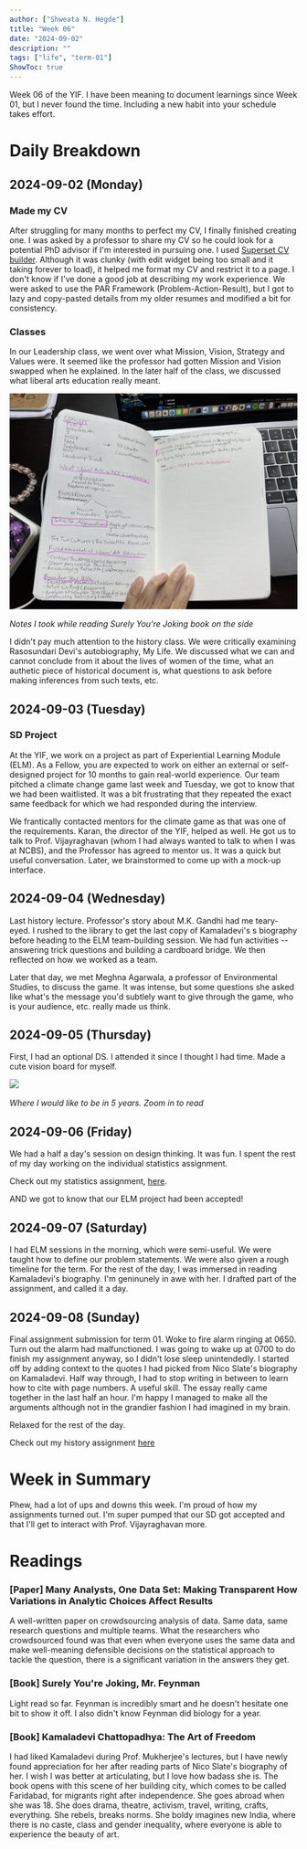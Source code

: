 ```yaml
---
author: ["Shweata N. Hegde"]
title: "Week 06"
date: "2024-09-02"
description: ""
tags: ["life", "term-01"]
ShowToc: true
---
```

Week 06 of the YIF. I have been meaning to document learnings since Week 01, but I never found the time. Including a new habit into your schedule takes effort.

# Daily Breakdown
## 2024-09-02 (Monday)

### Made my CV
After struggling for many months to perfect my CV, I finally finished creating one. I was asked by a professor to share my CV so he could look for a potential PhD advisor if I'm interested in pursuing one. I used [Superset CV builder](https://joinsuperset.com/). Although it was clunky (with edit widget being too small and it taking forever to load), it helped me format my CV and restrict it to a page. I don't know if I've done a good job at describing my work experience. We were asked to use the PAR Framework (Problem-Action-Result), but I got to lazy and copy-pasted details from my older resumes and modified a bit for consistency.

### Classes
In our Leadership class, we went over what Mission, Vision, Strategy and Values were. It seemed like the professor had gotten Mission and Vision swapped when he explained. In the later half of the class, we discussed what liberal arts education really meant.

<img src = "IMG_3713.jpg">

_Notes I took while reading Surely You're Joking book on the side_

I didn't pay much attention to the history class. We were critically examining Rasosundari Devi's autobiography, My Life. We discussed what we can and cannot conclude from it about the lives of women of the time, what an authetic piece of historical document is, what questions to ask before making inferences from such texts, etc.

## 2024-09-03 (Tuesday)
### SD Project
At the YIF, we work on a project as part of Experiential Learning Module (ELM). As a Fellow, you are expected to work on either an external or self-designed project for 10 months to gain real-world experience. Our team pitched a climate change game last week and Tuesday, we got to know that we had been waitlisted. It was a bit frustrating that they repeated the exact same feedback for which we had responded during the interview.

We frantically contacted mentors for the climate game as that was one of the requirements. Karan, the director of the YIF, helped as well. He got us to talk to Prof. Vijayraghavan (whom I had always wanted to talk to when I was at NCBS), and the Professor has agreed to mentor us. It was a quick but useful conversation. Later, we brainstormed to come up with a mock-up interface.

## 2024-09-04 (Wednesday)
Last history lecture. Professor's story about M.K. Gandhi had me teary-eyed. I rushed to the library to get the last copy of Kamaladevi's s biography before heading to the ELM team-building session. We had fun activities -- answering trick questions and building a cardboard bridge. We then reflected on how we worked as a team.

Later that day, we met Meghna Agarwala, a professor of Environmental Studies, to discuss the game. It was intense, but some questions she asked like what's the message you'd subtlely want to give through the game, who is your audience, etc. really made us think.

## 2024-09-05 (Thursday)
First, I had an optional DS. I attended it since I thought I had time. Made a cute vision board for myself.

<img src = "vision_board_for_myself.png">

_Where I would like to be in 5 years. Zoom in to read_

## 2024-09-06 (Friday)
We had a half a day's session on design thinking. It was fun. I spent the rest of my day working on the individual statistics assignment.

Check out my statistics assignment, [here]().

AND we got to know that our ELM project had been accepted!

## 2024-09-07 (Saturday)
I had ELM sessions in the morning, which were semi-useful. We were taught how to define our problem statements. We were also given a rough timeline for the term. For the rest of the day, I was immersed in reading Kamaladevi's biography. I'm geninunely in awe with her. I drafted part of the assignment, and called it a day. 

## 2024-09-08 (Sunday)
Final assignment submission for term 01. Woke to fire alarm ringing at 0650. Turn out the alarm had malfunctioned. I was going to wake up at 0700 to do finish my assignment anyway, so I didn't lose sleep unintendedly. I started off by adding context to the quotes I had picked from Nico Slate's biography on Kamaladevi. Half way through, I had to stop writing in between to learn how to cite with page numbers. A useful skill. The essay really came together in the last half an hour. I'm happy I managed to make all the arguments although not in the grandier fashion I had imagined in my brain.

Relaxed for the rest of the day.

Check out my history assignment [here](/posts/term-01-stats-ind-assignment/)
# Week in Summary
Phew, had a lot of ups and downs this week. I'm proud of how my assignments turned out. I'm super pumped that our SD got accepted and that I'll get to interact with Prof. Vijayraghavan more.

# Readings

### [Paper] Many Analysts, One Data Set: Making Transparent How Variations in Analytic Choices Affect Results
A well-written paper on crowdsourcing analysis of data. Same data, same research questions and multiple teams. What the researchers who crowdsourced found was that even when everyone uses the same data and make well-meaning defensible decisions on the statistical approach to tackle the question, there is a significant variation in the answers they get.

### [Book] Surely You're Joking, Mr. Feynman
Light read so far. Feynman is incredibly smart and he doesn't hesitate one bit to show it off. I also didn't know Feynman did biology for a year.

### [Book] Kamaladevi Chattopadhya: The Art of Freedom
I had liked Kamaladevi during Prof. Mukherjee's lectures, but I have newly found appreciation for her after reading parts of Nico Slate's biography of her. I wish I was better at articulating, but I love how badass she is. The book opens with this scene of her building city, which comes to be called Faridabad, for migrants right after independence. She goes abroad when she was 18. She does drama, theatre, activism, travel, writing, crafts, everything. She rebels, breaks norms. She boldy imagines new India, where there is no caste, class and gender inequality, where everyone is able to experience the beauty of art.